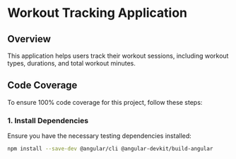 # Workout Tracking Application

## Overview

This application helps users track their workout sessions, including workout types, durations, and total workout minutes.

## Code Coverage

To ensure 100% code coverage for this project, follow these steps:

### 1. Install Dependencies

Ensure you have the necessary testing dependencies installed:

```sh
npm install --save-dev @angular/cli @angular-devkit/build-angular
```
